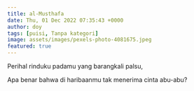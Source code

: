 ```yaml
---
title: al-Musthafa
date: Thu, 01 Dec 2022 07:35:43 +0000
author: doy
tags: [puisi, Tanpa kategori]
image: assets/images/pexels-photo-4081675.jpeg
featured: true
---
```


Perihal rinduku padamu yang barangkali palsu,

Apa benar bahwa di haribaanmu tak menerima cinta abu-abu?
